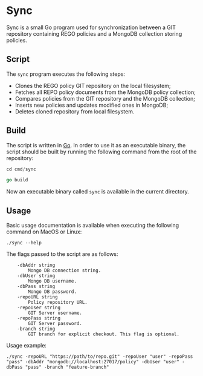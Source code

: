 # Sync

Sync is a small Go program used for synchronization between a GIT repository containing REGO policies
and a MongoDB collection storing policies.

## Script

The `sync` program executes the following steps:
* Clones the REGO policy GIT repository on the local filesystem;
* Fetches all REPO policy documents from the MongoDB policy collection;
* Compares policies from the GIT repository and the MongoDB collection;
* Inserts new policies and updates modified ones in MongoDB;
* Deletes cloned repository from local filesystem.

## Build 

The script is written in [Go](https://go.dev/dl/). In order to use it as an executable binary, 
the script should be built by running the following command from the root of the repository:
```go
cd cmd/sync

go build 
```
Now an executable binary called `sync` is available in the current directory.

## Usage

Basic usage documentation is available when executing the following command on MacOS or Linux:
```shell
./sync --help
```

The flags passed to the script are as follows:
```    
    -dbAddr string
        Mongo DB connection string.    
    -dbUser string
        Mongo DB username.
    -dbPass string
        Mongo DB password.
    -repoURL string
        Policy repository URL.
    -repoUser string
        GIT Server username.        
    -repoPass string
        GIT Server password.
    -branch string
        GIT branch for explicit checkout. This flag is optional.
```

Usage example:
```shell
./sync -repoURL "https://path/to/repo.git" -repoUser "user" -repoPass "pass" -dbAddr "mongodb://localhost:27017/policy" -dbUser "user" -dbPass "pass" -branch "feature-branch"
```
